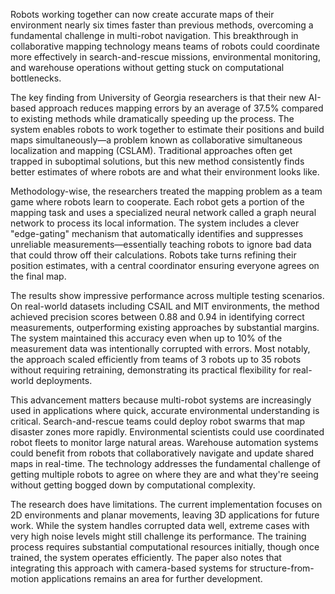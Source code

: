 Robots working together can now create accurate maps of their environment nearly six times faster than previous methods, overcoming a fundamental challenge in multi-robot navigation. This breakthrough in collaborative mapping technology means teams of robots could coordinate more effectively in search-and-rescue missions, environmental monitoring, and warehouse operations without getting stuck on computational bottlenecks.

The key finding from University of Georgia researchers is that their new AI-based approach reduces mapping errors by an average of 37.5% compared to existing methods while dramatically speeding up the process. The system enables robots to work together to estimate their positions and build maps simultaneously—a problem known as collaborative simultaneous localization and mapping (CSLAM). Traditional approaches often get trapped in suboptimal solutions, but this new method consistently finds better estimates of where robots are and what their environment looks like.

Methodology-wise, the researchers treated the mapping problem as a team game where robots learn to cooperate. Each robot gets a portion of the mapping task and uses a specialized neural network called a graph neural network to process its local information. The system includes a clever "edge-gating" mechanism that automatically identifies and suppresses unreliable measurements—essentially teaching robots to ignore bad data that could throw off their calculations. Robots take turns refining their position estimates, with a central coordinator ensuring everyone agrees on the final map.

The results show impressive performance across multiple testing scenarios. On real-world datasets including CSAIL and MIT environments, the method achieved precision scores between 0.88 and 0.94 in identifying correct measurements, outperforming existing approaches by substantial margins. The system maintained this accuracy even when up to 10% of the measurement data was intentionally corrupted with errors. Most notably, the approach scaled efficiently from teams of 3 robots up to 35 robots without requiring retraining, demonstrating its practical flexibility for real-world deployments.

This advancement matters because multi-robot systems are increasingly used in applications where quick, accurate environmental understanding is critical. Search-and-rescue teams could deploy robot swarms that map disaster zones more rapidly. Environmental scientists could use coordinated robot fleets to monitor large natural areas. Warehouse automation systems could benefit from robots that collaboratively navigate and update shared maps in real-time. The technology addresses the fundamental challenge of getting multiple robots to agree on where they are and what they're seeing without getting bogged down by computational complexity.

The research does have limitations. The current implementation focuses on 2D environments and planar movements, leaving 3D applications for future work. While the system handles corrupted data well, extreme cases with very high noise levels might still challenge its performance. The training process requires substantial computational resources initially, though once trained, the system operates efficiently. The paper also notes that integrating this approach with camera-based systems for structure-from-motion applications remains an area for further development.